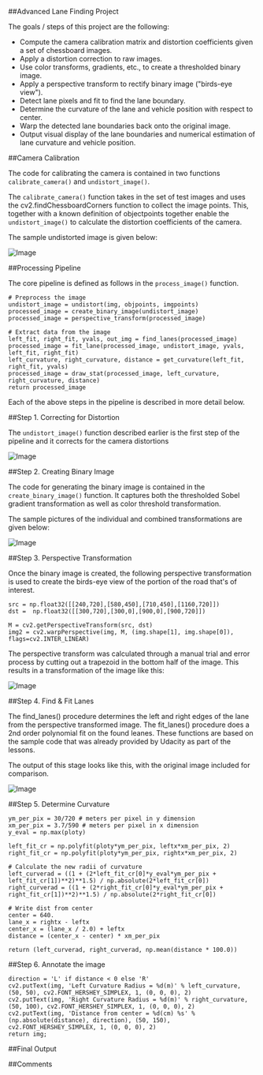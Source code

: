 ##Advanced Lane Finding Project


The goals / steps of this project are the following:

* Compute the camera calibration matrix and distortion coefficients given a set of chessboard images.
* Apply a distortion correction to raw images.
* Use color transforms, gradients, etc., to create a thresholded binary image.
* Apply a perspective transform to rectify binary image ("birds-eye view").
* Detect lane pixels and fit to find the lane boundary.
* Determine the curvature of the lane and vehicle position with respect to center.
* Warp the detected lane boundaries back onto the original image.
* Output visual display of the lane boundaries and numerical estimation of lane curvature and vehicle position.

##Camera Calibration

The code for calibrating the camera is contained in two functions `calibrate_camera()` and `undistort_image()`. 

The `calibrate_camera()` function takes in the set of test images and uses the cv2.findChessboardCorners function to collect the image points. This, together with a known definition of objectpoints together enable the `undistort_image()` to calculate the distortion coefficients of the camera.

The sample undistorted image is given below:

![Image](https://github.com/kiranganesh/CarND-Advanced-Lane-Lines/blob/master/examples/image1.JPG)

##Processing Pipeline

The core pipeline is defined as follows in the `process_image()` function.

    # Preprocess the image
    undistort_image = undistort(img, objpoints, imgpoints)
    processed_image = create_binary_image(undistort_image)
    processed_image = perspective_transform(processed_image)

    # Extract data from the image
    left_fit, right_fit, yvals, out_img = find_lanes(processed_image)
    processed_image = fit_lane(processed_image, undistort_image, yvals, left_fit, right_fit)
    left_curvature, right_curvature, distance = get_curvature(left_fit, right_fit, yvals)
    processed_image = draw_stat(processed_image, left_curvature, right_curvature, distance)
    return processed_image

Each of the above steps in the pipeline is described in more detail below.

##Step 1. Correcting for Distortion

The `undistort_image()` function described earlier is the first step of the pipeline and it corrects for the camera distortions

![Image](https://github.com/kiranganesh/CarND-Advanced-Lane-Lines/blob/master/examples/image3.JPG)

##Step 2. Creating Binary Image

The code for generating the binary image is contained in the `create_binary_image()` function. It captures both the thresholded Sobel gradient transformation as well as color threshold transformation.

The sample pictures of the individual and combined transformations are given below:

![Image](https://github.com/kiranganesh/CarND-Advanced-Lane-Lines/blob/master/examples/image2.JPG)

##Step 3. Perspective Transformation

Once the binary image is created, the following perspective transformation is used to create the birds-eye view of the portion of the road that's of interest. 

    src = np.float32([[240,720],[580,450],[710,450],[1160,720]])
    dst =  np.float32([[300,720],[300,0],[900,0],[900,720]])

    M = cv2.getPerspectiveTransform(src, dst)
    img2 = cv2.warpPerspective(img, M, (img.shape[1], img.shape[0]), flags=cv2.INTER_LINEAR)

The perspective transform was calculated through a manual trial and error process by cutting out a trapezoid in the bottom half of the image. This results in a transformation of the image like this:

![Image](https://github.com/kiranganesh/CarND-Advanced-Lane-Lines/blob/master/examples/image4.JPG)

##Step 4. Find & Fit Lanes

The find_lanes() procedure determines the left and right edges of the lane from the perspective transformed image. The fit_lanes() procedure does a 2nd order polynomial fit on the found leanes. These functions are  based on the sample code that was already provided by Udacity as part of the lessons.

The output of this stage looks like this, with the original image included for comparison.

![Image](https://github.com/kiranganesh/CarND-Advanced-Lane-Lines/blob/master/examples/image5.JPG)

##Step 5. Determine Curvature


    ym_per_pix = 30/720 # meters per pixel in y dimension
    xm_per_pix = 3.7/590 # meters per pixel in x dimension
    y_eval = np.max(ploty)

    left_fit_cr = np.polyfit(ploty*ym_per_pix, leftx*xm_per_pix, 2)
    right_fit_cr = np.polyfit(ploty*ym_per_pix, rightx*xm_per_pix, 2)

    # Calculate the new radii of curvature
    left_curverad = ((1 + (2*left_fit_cr[0]*y_eval*ym_per_pix + left_fit_cr[1])**2)**1.5) / np.absolute(2*left_fit_cr[0])
    right_curverad = ((1 + (2*right_fit_cr[0]*y_eval*ym_per_pix + right_fit_cr[1])**2)**1.5) / np.absolute(2*right_fit_cr[0])

    # Write dist from center
    center = 640.
    lane_x = rightx - leftx
    center_x = (lane_x / 2.0) + leftx
    distance = (center_x - center) * xm_per_pix

    return (left_curverad, right_curverad, np.mean(distance * 100.0))

##Step 6. Annotate the image 

    direction = 'L' if distance < 0 else 'R'
    cv2.putText(img, 'Left Curvature Radius = %d(m)' % left_curvature, (50, 50), cv2.FONT_HERSHEY_SIMPLEX, 1, (0, 0, 0), 2)
    cv2.putText(img, 'Right Curvature Radius = %d(m)' % right_curvature, (50, 100), cv2.FONT_HERSHEY_SIMPLEX, 1, (0, 0, 0), 2)
    cv2.putText(img, 'Distance from center = %d(cm) %s' % (np.absolute(distance), direction), (50, 150), cv2.FONT_HERSHEY_SIMPLEX, 1, (0, 0, 0), 2)
    return img;

##Final Output


##Comments 







